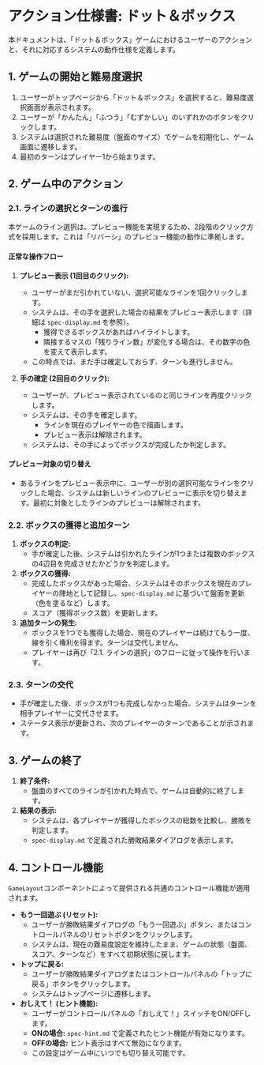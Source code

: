 # アクション仕様書: ドット＆ボックス

本ドキュメントは、「ドット＆ボックス」ゲームにおけるユーザーのアクションと、それに対応するシステムの動作仕様を定義します。

## 1. ゲームの開始と難易度選択

1.  ユーザーがトップページから「ドット＆ボックス」を選択すると、難易度選択画面が表示されます。
2.  ユーザーが「かんたん」「ふつう」「むずかしい」のいずれかのボタンをクリックします。
3.  システムは選択された難易度（盤面のサイズ）でゲームを初期化し、ゲーム画面に遷移します。
4.  最初のターンはプレイヤー1から始まります。

## 2. ゲーム中のアクション

### 2.1. ラインの選択とターンの進行

本ゲームのライン選択は、プレビュー機能を実現するため、2段階のクリック方式を採用します。これは「リバーシ」のプレビュー機能の動作に準拠します。

#### 正常な操作フロー

1.  **プレビュー表示 (1回目のクリック):**
    -   ユーザーがまだ引かれていない、選択可能なラインを1回クリックします。
    -   システムは、その手を選択した場合の結果をプレビュー表示します（詳細は `spec-display.md` を参照）。
        -   獲得できるボックスがあればハイライトします。
        -   隣接するマスの「残りライン数」が変化する場合は、その数字の色を変えて表示します。
    -   この時点では、まだ手は確定しておらず、ターンも進行しません。

2.  **手の確定 (2回目のクリック):**
    -   ユーザーが、プレビュー表示されているのと同じラインを再度クリックします。
    -   システムは、その手を確定します。
        -   ラインを現在のプレイヤーの色で描画します。
        -   プレビュー表示は解除されます。
    -   システムは、その手によってボックスが完成したか判定します。

#### プレビュー対象の切り替え

-   あるラインをプレビュー表示中に、ユーザーが別の選択可能なラインをクリックした場合、システムは新しいラインのプレビューに表示を切り替えます。最初に対象としたラインのプレビューは解除されます。

### 2.2. ボックスの獲得と追加ターン

1.  **ボックスの判定:**
    -   手が確定した後、システムは引かれたラインが1つまたは複数のボックスの4辺目を完成させたかどうかを判定します。
2.  **ボックスの獲得:**
    -   完成したボックスがあった場合、システムはそのボックスを現在のプレイヤーの陣地として記録し、`spec-display.md` に基づいて盤面を更新（色を塗るなど）します。
    -   スコア（獲得ボックス数）を更新します。
3.  **追加ターンの発生:**
    -   ボックスを1つでも獲得した場合、現在のプレイヤーは続けてもう一度、線を引く権利を得ます。ターンは交代しません。
    -   プレイヤーは再び「2.1. ラインの選択」のフローに従って操作を行います。

### 2.3. ターンの交代

-   手が確定した後、ボックスが1つも完成しなかった場合、システムはターンを相手プレイヤーに交代させます。
-   ステータス表示が更新され、次のプレイヤーのターンであることが示されます。

## 3. ゲームの終了

1.  **終了条件:**
    -   盤面のすべてのラインが引かれた時点で、ゲームは自動的に終了します。
2.  **結果の表示:**
    -   システムは、各プレイヤーが獲得したボックスの総数を比較し、勝敗を判定します。
    -   `spec-display.md` で定義された勝敗結果ダイアログを表示します。

## 4. コントロール機能

`GameLayout`コンポーネントによって提供される共通のコントロール機能が適用されます。

-   **もう一回遊ぶ (リセット):**
    -   ユーザーが勝敗結果ダイアログの「もう一回遊ぶ」ボタン、またはコントロールパネルのリセットボタンをクリックします。
    -   システムは、現在の難易度設定を維持したまま、ゲームの状態（盤面、スコア、ターンなど）をすべて初期状態に戻します。
-   **トップに戻る:**
    -   ユーザーが勝敗結果ダイアログまたはコントロールパネルの「トップに戻る」ボタンをクリックします。
    -   システムはトップページに遷移します。
-   **おしえて！ (ヒント機能):**
    -   ユーザーがコントロールパネルの「おしえて！」スイッチをON/OFFします。
    -   **ONの場合:** `spec-hint.md` で定義されたヒント機能が有効になります。
    -   **OFFの場合:** ヒント表示はすべて無効になります。
    -   この設定はゲーム中にいつでも切り替え可能です。